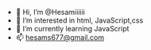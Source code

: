 - 👋 Hi, I’m @Hesamiiiiii
- 👀 I’m interested in html, JavaScript,css
- 🌱 I’m currently learning JavaScript
- 📫 hesams677@gmail.com

<!---
Hesamiiiiii/Hesamiiiiii is a ✨ special ✨ repository because its `README.md` (this file) appears on your GitHub profile.
You can click the Preview link to take a look at your changes.
--->
